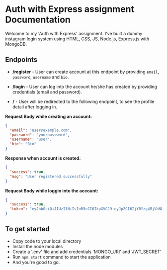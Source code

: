 # Auth with Express assignment Documentation

Welcome to my 'Auth with Express' assignment. I've built a dummy instagram login system using HTML, CSS, JS, Node.js, Express.js with MongoDB.

## Endpoints

- **/register** - User can create account at this endpoint by providing `email`, `password`, `username` and `bio`.

- **/login** - User can log into the account he/she has created by providing credentials (email and password).

- **/** - User will be redirected to the following endpoint, to see the profile detail after logging in.

**Request Body while creating an account:**

```json
{
  "email": "user@example.com",
  "password": "yourpassword",
  "username": "user",
  "bio": "Bio"
}
```

**Response when account is created:**

```json
{
  "success": true,
  "msg": "User registered successfully"
}
```

**Request Body while loggin into the account:**

```json
{
  "success": true,
  "token": "eyJhbGciOiJIUzI1NiIsInR5cCI6IkpXVCJ9.eyJpZCI6IjY0Yzg4MjVhNDliYmIzM2NjYmFiM2EyYyIsInVzZXJuYW1lIjoidmFpYmhhdiIsImlhdCI6MTY5MDg2MzQ5MCwiZXhwIjoxNjkwOTQ5ODkwfQ.GNoZoyDAD_6PSZEd72ltnDwVnJvcAMGAwEzl_jA"
}
```

## To get started

- Copy code to your local directory
- Install the node modules
- Create a '.env' file and add credentials 'MONGO_URI' and 'JWT_SECRET'
- Run `npm start` command to start the application
- And you're good to go.
